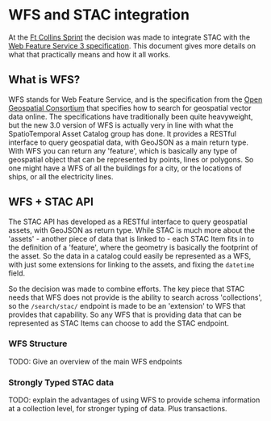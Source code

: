 # WFS and STAC integration

At the [Ft Collins Sprint](https://github.com/radiantearth/community-sprints/tree/master/03072018-ft-collins-co) the
decision was made to integrate STAC with the [Web Feature Service 3 specification](https://github.com/opengeospatial/WFS_FES). 
This document gives more details on what that practically means and how it all works.

## What is WFS?

WFS stands for Web Feature Service, and is the specification from the [Open Geospatial Consortium](http://opengeospatial.org) 
that specifies how to search for geospatial vector data online. The specifications have traditionally been quite
heavyweight, but the new 3.0 version of WFS is actually very in line with what the SpatioTemporal Asset Catalog group has done.
It provides a RESTful interface to query geospatial data, with GeoJSON as a main return type. With WFS you can return any
'feature', which is basically any type of geospatial object that can be represented by points, lines or polygons. So one
might have a WFS of all the buildings for a city, or the locations of ships, or all the electricity lines.

## WFS + STAC API

The STAC API has developed as a RESTful interface to query geospatial assets, with GeoJSON as return type. While STAC
is much more about the 'assets' - another piece of data that is linked to - each STAC Item fits in to the definition of
a 'feature', where the geometry is basically the footprint of the asset. So the data in a catalog could easily be
represented as a WFS, with just some extensions for linking to the assets, and fixing the `datetime` field.

So the decision was made to combine efforts. The key piece that STAC needs that WFS does not provide is the ability
to search across 'collections', so the `/search/stac/` endpoint is made to be an 'extension' to WFS that provides
that capability. So any WFS that is providing data that can be represented as STAC Items can choose to add the 
STAC endpoint.

### WFS Structure

TODO: Give an overview of the main WFS endpoints

### Strongly Typed STAC data

TODO: explain the advantages of using WFS to provide schema information at a collection level, for stronger typing
of data. Plus transactions.